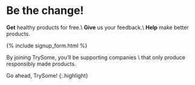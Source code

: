# Be the change!
 
**Get** healthy products for free.\\
**Give** us your feedback.\\
**Help** make better products.

{% include signup_form.html %}

By joining TrySome, you’ll be supporting companies \\
that only produce responsibly made products.

Go ahead, TrySome!
{:.highlight}
